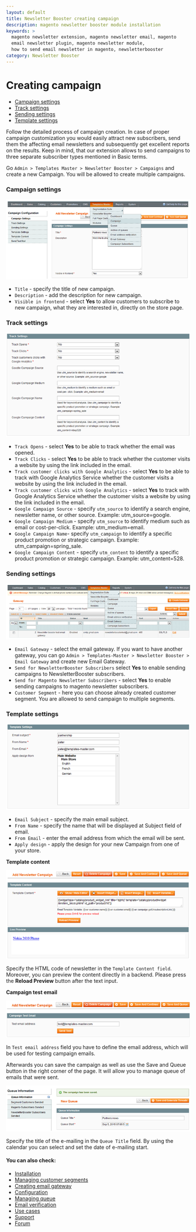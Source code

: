 ```yaml
---
layout: default
title: Newsletter Booster creating campaign
description: magento newsletter booster module installation
keywords: >
  magento newsletter extension, magento newsletter email, magento
  email newsletter plugin, magento newsletter module,
  how to send email newsletter in magento, newsletterbooster
category: Newsletter Booster
---
```


# Creating campaign

- [Campaign settings](#campaign-settings)
- [Track settings](#track-settings)
- [Sending settings](#sending-settings)
- [Template settings](#template-settings)

Follow the detailed process of campaign creation. In case of proper campaign customization you would easily attract new subscribers, send them the affecting email newsletters and subsequently get excellent reports on the results. Keep in mind, that our extension allows to send campaigns to three separate subscriber types mentioned in Basic terms.

Go `Admin > Templates Master > Newsletter Booster > Campaigns` and create a new Campaign. You will be allowed to create multiple campaigns.

### Campaign settings

![Newsletterbooster](/images/m1/extensions/newsletter-booster/campaign-configuration.png)

-   `Title` - specify the title of new campaign.
-   `Description` - add the description for new campaign.
-   `Visible in frontend` - select **Yes** to allow customers to subscribe to new campaign, what they are interested in, directly on the store page.

### Track settings

![Newsletterbooster](/images/m1/extensions/newsletter-booster/track-settings.png)

-   `Track Opens` - select **Yes** to be able to track whether the email was opened.
-   `Track Clicks` - select **Yes** to be able to track whether the customer visits a website by using the link included in the email.
-   `Track customer clicks with Google Analytics` - select **Yes** to be able to track with Google Analytics Service whether the customer visits a website by using the link included in the email.
-   `Track customer clicks with Google Analytics` - select **Yes** to track with Google Analytics Service whether the customer visits a website by using the link included in the email.
-   `Google Campaign Source` - specify `utm_source` to identify a search engine, newsletter name, or other source. Example: utm_source=google.
-   `Google Campaign Medium` - specify `utm_source` to identify medium such as email or cost-per-click. Example: utm_medium=email.
-   `Google Campaign Name`- specify `utm_campaign` to identify a specific product promotion or strategic campaign. Example: utm_campaign=spring_sale.
-   `Google Campaign Content` - specify `utm_content` to identify a specific product promotion or strategic campaign. Example: utm_content=528.

### Sending settings

![Newsletterbooster](/images/m1/extensions/newsletter-booster/gateway-grid.png)

-   `Email Gateway` - select the email gateway. If you want to have another gateway, you can go `Admin > Templates-Master > Newsletter Booster > Email Gateway` and create new Email Gateway.
-   `Send for NewsletterBooster Subscribers` select **Yes** to enable sending campaigns to NewsletterBooster subscribers.
-   `Send for Magento Newsletter Subscribers` - select **Yes** to enable sending campaigns to magento newsletter subscribers.
-   `Customer Segment` - here you can choose already created customer segment. You are allowed to send campaign to multiple segments.

### Template settings

![Newsletterbooster](/images/m1/extensions/newsletter-booster/template-settings.png)

-   `Email Subject` - specify the main email subject.
-   `From Name` - specify the name that will be displayed at Subject field of email.
-   `From Email` - enter the email address from which the email will be sent.
-   `Apply design` - apply the design for your new Campaign from one of your store.

**Template content**

![Newsletterbooster](/images/m1/extensions/newsletter-booster/template-content.png)

Specify the HTML code of newsletter in the `Template Content field`. Moreover, you can preview the content directly in a backend. Please press the **Reload Preview** button after the text input.

**Campaign test email**

![Newsletterbooster](/images/m1/extensions/newsletter-booster/campaign-test.png)

In `Test email address` field you have to define the email address, which will be used for testing campaign emails.

Afterwards you can save the campaign as well as use the Save and Queue button in the right corner of the page. It will allow you to manage queue of emails that were sent.

![Newsletterbooster](/images/m1/extensions/newsletter-booster/queue-information.png)

Specify the title of the e-mailing in the `Queue Title` field. By using the calendar you can select and set the date of e-mailing start.

#### You can also check:

*   [Installation](../installation/)
*   [Managing customer segments](../managing-customer-segments/)
*   [Creating email gateway](../creating-email-gateway/)
*   [Configuration](../configuration/)
*   [Managing queue](../managing-queue/)
*   [Email verification](../email-verification/)
*   [Use cases](../use-cases/)
*   [Support](https://swissuplabs.com/contacts/)
*   [Forum](https://swissuplabs.com/magento-forum/)